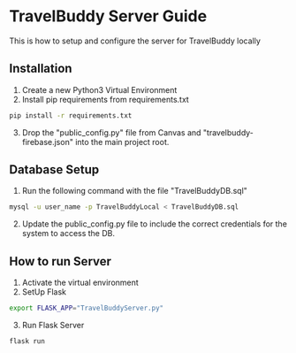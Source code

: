 # TravelBuddy Server Guide
This is how to setup and configure the server for TravelBuddy locally

## Installation

1. Create a new Python3 Virtual Environment
2. Install pip requirements from requirements.txt

```bash
pip install -r requirements.txt
```

3. Drop the "public_config.py" file from Canvas and "travelbuddy-firebase.json" into the main project root.

## Database Setup

1. Run the following command with the file "TravelBuddyDB.sql"

```bash
mysql -u user_name -p TravelBuddyLocal < TravelBuddyDB.sql
```

2. Update the public_config.py file to include the correct credentials for the system to access the DB.


## How to run Server

1. Activate the virtual environment
2. SetUp Flask

```bash
export FLASK_APP="TravelBuddyServer.py"
```

3. Run Flask Server
```bash
flask run
```